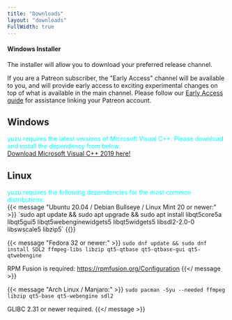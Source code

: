 ```yaml
---
title: "Downloads"
layout: "downloads"
FullWidth: true
---
```


#### Windows Installer

The installer will allow you to download your preferred release channel. 

If you are a Patreon subscriber, the "Early Access" channel will be available to you, and will provide early access to exciting experimental changes on top of what is available in the main channel. Please follow our [Early Access guide](https://yuzu-emu.org/help/early-access/) for assistance linking your Patreon account.

## Windows

<article class="message has-text-weight-semibold">
<div class="message-body">
<p style="color:cyan;margin-bottom: 0px;">yuzu requires the latest versions of Microsoft Visual C++. 
 Please download and install the dependency from below.</p>
<a href="https://aka.ms/vs/16/release/vc_redist.x64.exe">Download Microsoft Visual C++ 2019 here!</a>
</div>
</article>

## Linux

<article class="message has-text-weight-semibold">
<div class="message-body">
<p style="color:cyan;margin-bottom: 0px;">yuzu requires the following dependencies for the most common distributions.</p>
</div>
</article>
{{< message "Ubuntu 20.04 / Debian Bullseye / Linux Mint 20 or newer:" >}}
`sudo apt update && sudo apt upgrade && sudo apt install libqt5core5a libqt5gui5 libqt5webenginewidgets5 libqt5widgets5 libsdl2-2.0-0 libswscale5 libzip5`
{{</ message >}}

{{< message "Fedora 32 or newer:" >}}
`sudo dnf update && sudo dnf install SDL2 ffmpeg-libs libzip qt5-qtbase qt5-qtbase-gui qt5-qtwebengine`

RPM Fusion is required: https://rpmfusion.org/Configuration
{{</ message >}}

{{< message "Arch Linux / Manjaro:" >}}
`sudo pacman -Syu --needed ffmpeg libzip qt5-base qt5-webengine sdl2`

GLIBC 2.31 or newer required.
{{</ message >}}
